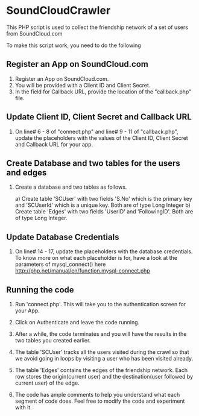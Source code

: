 SoundCloudCrawler
=================

This PHP script is used to collect the friendship network of a set of users from SoundCloud.com

To make this script work, you need to do the following

Register an App on SoundCloud.com
---------------------------------

1. Register an App on SoundCloud.com. 
2. You will be provided with a Client ID and Client Secret.
3. In the field for Callback URL, provide the location of the "callback.php" file.

Update Client ID, Client Secret and Callback URL
------------------------------------------------

1. On line# 6 - 8 of "connect.php" and line# 9 - 11 of "callback.php", update the placeholders with the values of the Client ID, Client Secret and Callback URL for your app.

Create Database and two tables for the users and edges
------------------------------------------------------

1. Create a database and two tables as follows.

	a) Create table 'SCUser' with two fields 'S.No' which is the primary key and 'SCUserId' which is a unique key. Both are of type Long Integer
	b) Create table 'Edges' with two fields 'UserID' and 'FollowingID'. Both are of type Long Integer.

Update Database Credentials
---------------------------

1. On line# 14 - 17, update the placeholders with the database credentials. To know more on what each placeholder is for, have a look at the parameters of mysql_connect() here http://php.net/manual/en/function.mysql-connect.php

Running the code
----------------

1. Run 'connect.php'. This will take you to the authentication screen for your App. 

2. Click on Authenticate and leave the code running.

3. After a while, the code terminates and you will have the results in the two tables you created earlier.

4. The table 'SCUser' tracks all the users visited during the crawl so that we avoid going in loops by visiting a user who has been visited already.

5. The table 'Edges' contains the edges of the friendship network. Each row stores the origin(current user) and the destination(user followed by current user) of the edge.  
 
6. The code has ample comments to help you understand what each segment of code does. Feel free to modify the code and experiment with it. 